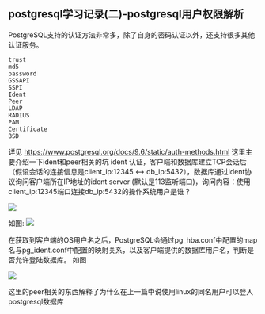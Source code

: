 ## postgresql学习记录(二)-postgresql用户权限解析

PostgreSQL支持的认证方法非常多，除了自身的密码认证以外，还支持很多其他认证服务。

``` 
trust
md5
password
GSSAPI
SSPI 
Ident
Peer
LDAP
RADIUS 
PAM
Certificate 
BSD
```

详见 https://www.postgresql.org/docs/9.6/static/auth-methods.html
这里主要介绍一下ident和peer相关的坑
ident 认证，客户端和数据库建立TCP会话后（假设会话的连接信息是client_ip:12345 <-> db_ip:5432），数据库通过ident协议询问客户端所在IP地址的ident server (默认是113监听端口)，询问内容：使用client_ip:12345端口连接db_ip:5432的操作系统用户是谁？

![](blogimg/postgresql/1.png)

如图:
![](blogimg/postgresql/2.png)

在获取到客户端的OS用户名之后，PostgreSQL会通过pg_hba.conf中配置的map名与pg_ident.conf中配置的映射关系，以及客户端提供的数据库用户名，判断是否允许登陆数据库。
如图

![](blogimg/postgresql/3.png)

这里的peer相关的东西解释了为什么在上一篇中说使用linux的同名用户可以登入postgresql数据库
